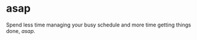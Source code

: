 # asap

Spend less time managing your busy schedule and more time getting things done, <em>asap</em>.

